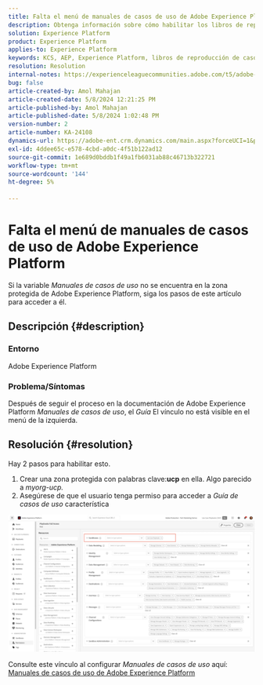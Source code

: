 ```yaml
---
title: Falta el menú de manuales de casos de uso de Adobe Experience Platform
description: Obtenga información sobre cómo habilitar los libros de reproducción de casos de uso en Adobe Experience Platform.
solution: Experience Platform
product: Experience Platform
applies-to: Experience Platform
keywords: KCS, AEP, Experience Platform, libros de reproducción de casos de uso, falta, permisos
resolution: Resolution
internal-notes: https://experienceleaguecommunities.adobe.com/t5/adobe-experience-platform/use-case-playbooks-not-visible/td-p/667573
bug: false
article-created-by: Amol Mahajan
article-created-date: 5/8/2024 12:21:25 PM
article-published-by: Amol Mahajan
article-published-date: 5/8/2024 1:02:48 PM
version-number: 2
article-number: KA-24108
dynamics-url: https://adobe-ent.crm.dynamics.com/main.aspx?forceUCI=1&pagetype=entityrecord&etn=knowledgearticle&id=170f9d76-350d-ef11-9f8a-6045bd045872
exl-id: 4ddee65c-e578-4cbd-a0dc-4f51b122ad12
source-git-commit: 1e689d0bddb1f49a1fb6031ab88c46713b322721
workflow-type: tm+mt
source-wordcount: '144'
ht-degree: 5%

---
```


# Falta el menú de manuales de casos de uso de Adobe Experience Platform


Si la variable *Manuales de casos de uso* no se encuentra en la zona protegida de Adobe Experience Platform, siga los pasos de este artículo para acceder a él.

## Descripción {#description}


### <b>Entorno</b>

Adobe Experience Platform



### <b>Problema/Síntomas</b>

Después de seguir el proceso en la documentación de Adobe Experience Platform *Manuales de casos de uso*, el *Guía* El vínculo no está visible en el menú de la izquierda.


## Resolución {#resolution}


Hay 2 pasos para habilitar esto.

1. Crear una zona protegida con palabras clave:<b>ucp</b> en ella. Algo parecido a *myorg-ucp.*
2. Asegúrese de que el usuario tenga permiso para acceder a *Guía de casos de uso* característica




![](assets/dae7e4cb-8400-ef11-a1fe-6045bd006b25.png)



Consulte este vínculo al configurar *Manuales de casos de uso* aquí: [Manuales de casos de uso de Adobe Experience Platform](https://experienceleague.adobe.com/en/docs/experience-platform/use-case-playbooks/playbooks/get-started)

